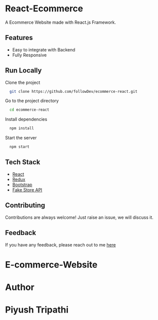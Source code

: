 # React-Ecommerce

A Ecommerce Website made with React.js Framework.

## Features

- Easy to integrate with Backend
- Fully Responsive

## Run Locally

Clone the project

```bash
  git clone https://github.com/followDev/ecommerce-react.git
```

Go to the project directory

```bash
  cd ecommerce-react
```

Install dependencies

```bash
  npm install
```

Start the server

```bash
  npm start
```

## Tech Stack

- [React](https://reactjs.org/)
- [Redux](https://redux.js.org/)
- [Bootstrap](https://getbootstrap.com/)
- [Fake Store API](https://fakestoreapi.com/)

## Contributing

Contributions are always welcome!
Just raise an issue, we will discuss it.

## Feedback

If you have any feedback, please reach out to me [here](https://github.com/PiyushTripathiCodes)

# E-commerce-Website

# Author

# Piyush Tripathi

